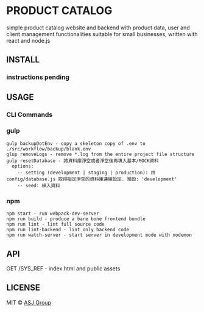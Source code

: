 # PRODUCT CATALOG
simple product catalog website and backend with product data, user and client management functionalities suitable for small businesses, written with react and node.js

## INSTALL

### instructions pending

## USAGE
### CLI Commands
### gulp
```
gulp backupDotEnv - copy a skeleton copy of .env to ./src/workflow/backup/blank.env
glup removeLogs - remove *.log from the entire project file structure
gulp resetDatabase - 將資料庫淨空或者淨空後再填入基本/MOCK資料
  options:
    -- setting (development | staging | production): 由 config/database.js 取得指定淨空的資料庫連線設定. 預設: 'development'
    -- seed: 植入資料
```

### npm
```
npm start - run webpack-dev-server
npm run build - produce a bare bone frontend bundle
npm run lint - lint full source code
npm run lint-backend - lint only backend code
npm run watch-server - start server in development mode with nodemon
```

## API
GET /SYS_REF - index.html and public assets

## LICENSE
MIT © [ASJ Group](chiayu.tsai.personal@gmail.com)
